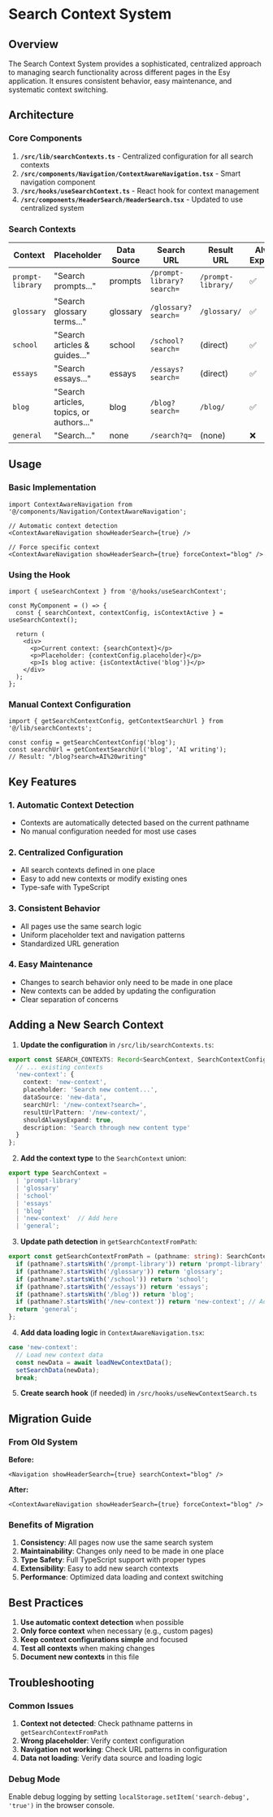 # Search Context System

## Overview

The Search Context System provides a sophisticated, centralized approach to managing search functionality across different pages in the Esy application. It ensures consistent behavior, easy maintenance, and systematic context switching.

## Architecture

### Core Components

1. **`/src/lib/searchContexts.ts`** - Centralized configuration for all search contexts
2. **`/src/components/Navigation/ContextAwareNavigation.tsx`** - Smart navigation component
3. **`/src/hooks/useSearchContext.ts`** - React hook for context management
4. **`/src/components/HeaderSearch/HeaderSearch.tsx`** - Updated to use centralized system

### Search Contexts

| Context | Placeholder | Data Source | Search URL | Result URL | Always Expanded |
|---------|-------------|-------------|------------|------------|-----------------|
| `prompt-library` | "Search prompts..." | prompts | `/prompt-library?search=` | `/prompt-library/` | ✅ |
| `glossary` | "Search glossary terms..." | glossary | `/glossary?search=` | `/glossary/` | ✅ |
| `school` | "Search articles & guides..." | school | `/school?search=` | (direct) | ✅ |
| `essays` | "Search essays..." | essays | `/essays?search=` | (direct) | ✅ |
| `blog` | "Search articles, topics, or authors..." | blog | `/blog?search=` | `/blog/` | ✅ |
| `general` | "Search..." | none | `/search?q=` | (none) | ❌ |

## Usage

### Basic Implementation

```tsx
import ContextAwareNavigation from '@/components/Navigation/ContextAwareNavigation';

// Automatic context detection
<ContextAwareNavigation showHeaderSearch={true} />

// Force specific context
<ContextAwareNavigation showHeaderSearch={true} forceContext="blog" />
```

### Using the Hook

```tsx
import { useSearchContext } from '@/hooks/useSearchContext';

const MyComponent = () => {
  const { searchContext, contextConfig, isContextActive } = useSearchContext();
  
  return (
    <div>
      <p>Current context: {searchContext}</p>
      <p>Placeholder: {contextConfig.placeholder}</p>
      <p>Is blog active: {isContextActive('blog')}</p>
    </div>
  );
};
```

### Manual Context Configuration

```tsx
import { getSearchContextConfig, getContextSearchUrl } from '@/lib/searchContexts';

const config = getSearchContextConfig('blog');
const searchUrl = getContextSearchUrl('blog', 'AI writing');
// Result: "/blog?search=AI%20writing"
```

## Key Features

### 1. Automatic Context Detection
- Contexts are automatically detected based on the current pathname
- No manual configuration needed for most use cases

### 2. Centralized Configuration
- All search contexts defined in one place
- Easy to add new contexts or modify existing ones
- Type-safe with TypeScript

### 3. Consistent Behavior
- All pages use the same search logic
- Uniform placeholder text and navigation patterns
- Standardized URL generation

### 4. Easy Maintenance
- Changes to search behavior only need to be made in one place
- New contexts can be added by updating the configuration
- Clear separation of concerns

## Adding a New Search Context

1. **Update the configuration** in `/src/lib/searchContexts.ts`:

```typescript
export const SEARCH_CONTEXTS: Record<SearchContext, SearchContextConfig> = {
  // ... existing contexts
  'new-context': {
    context: 'new-context',
    placeholder: 'Search new content...',
    dataSource: 'new-data',
    searchUrl: '/new-context?search=',
    resultUrlPattern: '/new-context/',
    shouldAlwaysExpand: true,
    description: 'Search through new content type'
  }
};
```

2. **Add the context type** to the `SearchContext` union:

```typescript
export type SearchContext = 
  | 'prompt-library' 
  | 'glossary' 
  | 'school' 
  | 'essays' 
  | 'blog' 
  | 'new-context'  // Add here
  | 'general';
```

3. **Update path detection** in `getSearchContextFromPath`:

```typescript
export const getSearchContextFromPath = (pathname: string): SearchContext => {
  if (pathname?.startsWith('/prompt-library')) return 'prompt-library';
  if (pathname?.startsWith('/glossary')) return 'glossary';
  if (pathname?.startsWith('/school')) return 'school';
  if (pathname?.startsWith('/essays')) return 'essays';
  if (pathname?.startsWith('/blog')) return 'blog';
  if (pathname?.startsWith('/new-context')) return 'new-context'; // Add here
  return 'general';
};
```

4. **Add data loading logic** in `ContextAwareNavigation.tsx`:

```typescript
case 'new-context':
  // Load new context data
  const newData = await loadNewContextData();
  setSearchData(newData);
  break;
```

5. **Create search hook** (if needed) in `/src/hooks/useNewContextSearch.ts`

## Migration Guide

### From Old System

**Before:**
```tsx
<Navigation showHeaderSearch={true} searchContext="blog" />
```

**After:**
```tsx
<ContextAwareNavigation showHeaderSearch={true} forceContext="blog" />
```

### Benefits of Migration

1. **Consistency**: All pages now use the same search system
2. **Maintainability**: Changes only need to be made in one place
3. **Type Safety**: Full TypeScript support with proper types
4. **Extensibility**: Easy to add new search contexts
5. **Performance**: Optimized data loading and context switching

## Best Practices

1. **Use automatic context detection** when possible
2. **Only force context** when necessary (e.g., custom pages)
3. **Keep context configurations simple** and focused
4. **Test all contexts** when making changes
5. **Document new contexts** in this file

## Troubleshooting

### Common Issues

1. **Context not detected**: Check pathname patterns in `getSearchContextFromPath`
2. **Wrong placeholder**: Verify context configuration
3. **Navigation not working**: Check URL patterns in configuration
4. **Data not loading**: Verify data source and loading logic

### Debug Mode

Enable debug logging by setting `localStorage.setItem('search-debug', 'true')` in the browser console.
